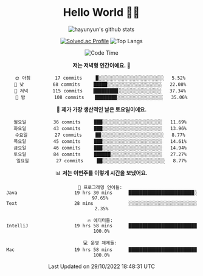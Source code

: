 <div align="center">

# Hello World 🙋‍♀️

![hayunyun's github stats](https://github-readme-stats.vercel.app/api?username=hayunyun&show_icons=true) 

 
[![Solved.ac Profile](http://mazassumnida.wtf/api/generate_badge?boj=hayunyun)](https://solved.ac/hayunyun)
 ![Top Langs](https://github-readme-stats.vercel.app/api/top-langs/?username=hayunyun&layout=compact)

<!--START_SECTION:waka-->
![Code Time](http://img.shields.io/badge/Code%20Time-541%20hrs%2025%20mins-blue)

**저는 저녁형 인간이에요. 🦉** 

```text
🌞 아침         17 commits     █░░░░░░░░░░░░░░░░░░░░░░░░   5.52% 
🌆 낮　         68 commits     █████░░░░░░░░░░░░░░░░░░░░   22.08% 
🌃 저녁         115 commits    █████████░░░░░░░░░░░░░░░░   37.34% 
🌙 밤　         108 commits    ████████░░░░░░░░░░░░░░░░░   35.06%

```
📅 **제가 가장 생산적인 날은 토요일이에요.** 

```text
월요일          36 commits     ███░░░░░░░░░░░░░░░░░░░░░░   11.69% 
화요일          43 commits     ███░░░░░░░░░░░░░░░░░░░░░░   13.96% 
수요일          27 commits     ██░░░░░░░░░░░░░░░░░░░░░░░   8.77% 
목요일          45 commits     ███░░░░░░░░░░░░░░░░░░░░░░   14.61% 
금요일          46 commits     ███░░░░░░░░░░░░░░░░░░░░░░   14.94% 
토요일          84 commits     ██████░░░░░░░░░░░░░░░░░░░   27.27% 
일요일          27 commits     ██░░░░░░░░░░░░░░░░░░░░░░░   8.77%

```


📊 **저는 이번주를 이렇게 시간을 보냈어요.** 

```text
💬 프로그래밍 언어들: 
Java                     19 hrs 30 mins      ████████████████████████░   97.65% 
Text                     28 mins             ░░░░░░░░░░░░░░░░░░░░░░░░░   2.35%

🔥 에디터들: 
IntelliJ                 19 hrs 58 mins      █████████████████████████   100.0%

💻 운영 체제들: 
Mac                      19 hrs 58 mins      █████████████████████████   100.0%

```


 Last Updated on 29/10/2022 18:48:31 UTC
<!--END_SECTION:waka-->

<!--
**hayunyun/hayunyun** is a ✨ _special_ ✨ repository because its `README.md` (this file) appears on your GitHub profile.

Here are some ideas to get you started:

- 🔭 I’m currently working on ...
- 🌱 I’m currently learning ...
- 👯 I’m looking to collaborate on ...
- 🤔 I’m looking for help with ...
- 💬 Ask me about ...
- 📫 How to reach me: ...
- 😄 Pronouns: ...
- ⚡ Fun fact: ...
-->



